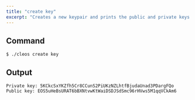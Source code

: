 ```yaml
---
title: "create key"
excerpt: "Creates a new keypair and prints the public and private keys."
---
```

## Command


```shell
$ ./cleos create key
```

## Output


```shell
Private key: 5KCkcSxYKZfh5Cr8CCunS2PiUKzNZLhtfBjudaUnad3PDargFQo
Public key: EOS5uHeBsURAT6bBXNtvwKtWaiDSDJSdSmc96rHVws5M1qqVCkAm6
```
